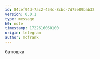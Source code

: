 ```yaml
---
id: 84cef94d-7ac2-454c-8cbc-7d75e89bab32
version: 0.0.1
type: message
h0: note
timestamp: 1722616060100
origin: telegram
author: mcfrank
---
```


батюшка